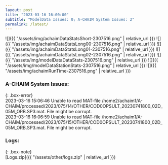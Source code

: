 ```yaml
---
layout: post
title: "2023-03-16 16:00:00"
subtitle: "ModelData Issues: 0; A-CHAIM System Issues: 2"
permalink: /latest/
---
```


![]({{ "/assets/img/achaimDataStatsShort-2307516.png" | relative_url }})
![]({{ "/assets/img/achaimDataStatsLong00-2307516.png" | relative_url }})
![]({{ "/assets/img/achaimDataStatsLong01-2307516.png" | relative_url }})
![]({{ "/assets/img/achaimDataStatsLong02-2307516.png" | relative_url }})
![]({{ "/assets/img/modelDataDataStats-2307516.png" | relative_url }})
![]({{ "/assets/img/modelDataStationStats-2307516.png" | relative_url }})
![]({{ "/assets/img/achaimRunTime-2307516.png" | relative_url }})


### A-CHAIM System Issues:  
  
{: .box-error}  
2023-03-16 15:06:46 Unable to read MAT-file /home2/achaim1/A-CHAIM/processed/2023/075/14/OTHER/COD0OPSULT_20230741800_02D_05M_ORB.SP3.mat. File might be corrupt.  
2023-03-16 16:06:59 Unable to read MAT-file /home2/achaim1/A-CHAIM/processed/2023/075/15/OTHER/COD0OPSULT_20230741800_02D_05M_ORB.SP3.mat. File might be corrupt.  

### Logs:  
  
{: .box-note}  
[Logs.zip]({{ "/assets/other/logs.zip" | relative_url }})  

